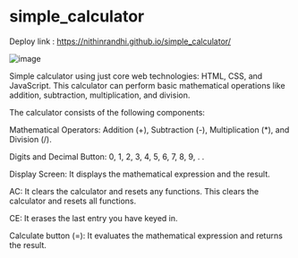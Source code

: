# simple_calculator

Deploy link : https://nithinrandhi.github.io/simple_calculator/

![image](https://user-images.githubusercontent.com/108441259/229340293-5efea0fb-dcc5-4e92-9e7e-b1930627b4f6.png)

Simple calculator using just core web technologies: HTML, CSS, and JavaScript. 
This calculator can perform basic mathematical operations like addition, subtraction, multiplication, and division.

The calculator consists of the following components:

Mathematical Operators: Addition (+), Subtraction (-), Multiplication (*), and Division (/).

Digits and Decimal Button: 0, 1, 2, 3, 4, 5, 6, 7, 8, 9, . .

Display Screen: It displays the mathematical expression and the result.

AC: It clears the calculator and resets any functions. This clears the calculator and resets all functions.

CE: It erases the last entry you have keyed in.

Calculate button (=): It evaluates the mathematical expression and returns the result.

